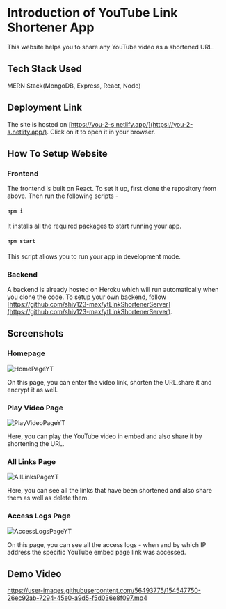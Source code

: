 # Introduction of YouTube Link Shortener App

This website helps you to share any YouTube video as a shortened URL.



## Tech Stack Used
 MERN Stack(MongoDB, Express, React, Node)
 
## Deployment Link
  The site is hosted on [https://you-2-s.netlify.app/](https://you-2-s.netlify.app/). Click on it to open it in your browser.

## How To Setup Website
### Frontend
 The frontend is built on React. To set it up, first clone the repository from above.
 Then run the following scripts -
 #### `npm i`
 It installs all the required packages to start running your app.
 #### `npm start`
 This script allows you to run your app in development mode.

### Backend
 A backend is already hosted on Heroku which will run automatically when you clone the code.
 To setup your own backend, follow [https://github.com/shiv123-max/ytLinkShortenerServer](https://github.com/shiv123-max/ytLinkShortenerServer).
 
## Screenshots

### Homepage
<!--  ![HomePage](https://i.ibb.co/9pL6vT7/home-Pagewith-Data-1.jpg) -->
![HomePageYT](https://user-images.githubusercontent.com/56493775/162573465-1e9bc8c1-6edc-4bac-9228-e006e25c826c.png)

 
 On this page, you can enter the video link, shorten the URL,share it and encrypt it as well.

### Play Video Page
![PlayVideoPageYT](https://user-images.githubusercontent.com/56493775/162573471-4ed9c9a8-98b3-43d4-9c5f-47d8eb4e4da8.png)
  
  Here, you can play the YouTube video in embed and also share it by shortening the URL.
  
### All Links Page

![AllLinksPageYT](https://user-images.githubusercontent.com/56493775/162573481-cd1dca55-52bf-494b-a713-396343e78f30.png)

  Here, you can see all the links that have been shortened and also share them as well as delete them.
  
### Access Logs Page

![AccessLogsPageYT](https://user-images.githubusercontent.com/56493775/162573499-4d375ff4-a5a2-4e6d-8220-b0a12106bafd.png)

  
  On this page, you can see all the access logs - when and by which IP address the specific YouTube embed page link was accessed.
  
## Demo Video

https://user-images.githubusercontent.com/56493775/154547750-26ec92ab-7294-45e0-a9d5-f5d036e8f097.mp4

